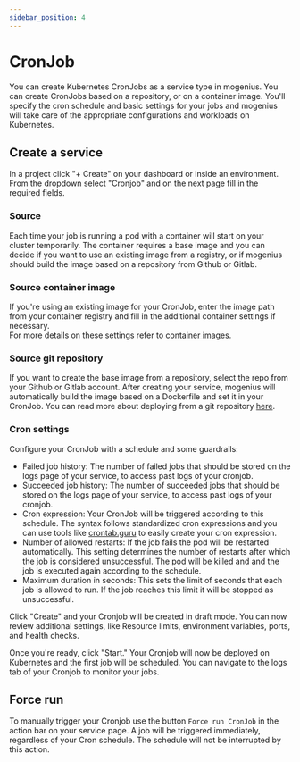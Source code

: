 ```yaml
---
sidebar_position: 4
---
```


# CronJob

You can create Kubernetes CronJobs as a service type in mogenius. You can create CronJobs based on a repository, or on a container image. You'll specify the cron schedule and basic settings for your jobs and mogenius will take care of the appropriate configurations and workloads on Kubernetes.

## Create a service
In a project click "+ Create" on your dashboard or inside an environment. From the dropdown select "Cronjob" and on the next page fill in the required fields.

### Source
Each time your job is running a pod with a container will start on your cluster temporarily. The container requires a base image and you can decide if you want to use an existing image from a registry, or if mogenius should build the image based on a repository from Github or Gitlab.

### Source container image
If you're using an existing image for your CronJob, enter the image path from your container registry and fill in the additional container settings if necessary.  
For more details on these settings refer to [container images](container-images.md).

### Source git repository
If you want to create the base image from a repository, select the repo from your Github or Gitlab account. After creating your service, mogenius will automatically build the image based on a Dockerfile and set it in your CronJob.
You can read more about deploying from a git repository [here](deploy-from-a-repository.md).

### Cron settings
Configure your CronJob with a schedule and some guardrails:
- Failed job history: The number of failed jobs that should be stored on the logs page of your service, to access past logs of your cronjob.
- Succeeded job history: The number of succeeded jobs that should be stored on the logs page of your service, to access past logs of your cronjob.
- Cron expression: Your CronJob will be triggered according to this schedule. The syntax follows standardized cron expressions and you can use tools like [crontab.guru](https://crontab.guru) to easily create your cron expression.
- Number of allowed restarts: If the job fails the pod will be restarted automatically. This setting determines the number of restarts after which the job is considered unsuccessful. The pod will be killed and and the job is executed again according to the schedule.
- Maximum duration in seconds: This sets the limit of seconds that each job is allowed to run. If the job reaches this limit it will be stopped as unsuccessful.

Click "Create" and your Cronjob will be created in draft mode. You can now review additional settings, like Resource limits, environment variables, ports, and health checks.

Once you're ready, click "Start." Your Cronjob will now be deployed on Kubernetes and the first job will be scheduled. You can navigate to the logs tab of your Cronjob to monitor your jobs.

## Force run

To manually trigger your Cronjob use the button `Force run CronJob` in the action bar on your service page. A job will be triggered immediately, regardless of your Cron schedule. The schedule will not be interrupted by this action. 



